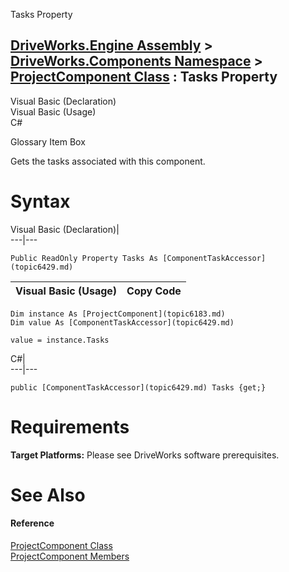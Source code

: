 Tasks Property   
  
[DriveWorks.Engine Assembly](topic2156.md) > [DriveWorks.Components Namespace](topic6089.md) > [ProjectComponent Class](topic6183.md) : Tasks Property  
---  
  
Visual Basic (Declaration)    
Visual Basic (Usage)    
C# 

Glossary Item Box

Gets the tasks associated with this component. 

# Syntax

Visual Basic (Declaration)|   
---|---  
      
    
    Public ReadOnly Property Tasks As [ComponentTaskAccessor](topic6429.md)  
  
Visual Basic (Usage)| Copy Code  
---|---  
      
    
    Dim instance As [ProjectComponent](topic6183.md)
    Dim value As [ComponentTaskAccessor](topic6429.md)
     
    value = instance.Tasks  
  
C#|   
---|---  
      
    
    public [ComponentTaskAccessor](topic6429.md) Tasks {get;}  
  
# Requirements

**Target Platforms:** Please see DriveWorks software prerequisites.

# See Also

#### Reference

[ProjectComponent Class](topic6183.md)   
[ProjectComponent Members](topic6184.md)


